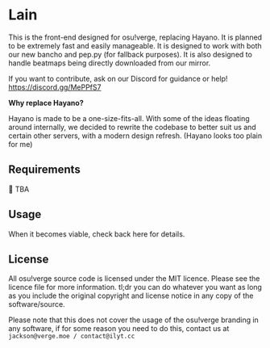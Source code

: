 # Lain

This is the front-end designed for osu!verge, replacing Hayano. It is planned to be extremely fast and easily manageable. 
It is designed to work with both our new bancho and pep.py (for fallback purposes). It is also designed to handle
beatmaps being directly downloaded from our mirror. 

If you want to contribute, ask on our Discord for guidance or help! https://discord.gg/MePPfS7

**Why replace Hayano?**

Hayano is made to be a one-size-fits-all. With some of the ideas floating around internally, we decided to rewrite the 
codebase to better suit us and certain other servers, with a modern design refresh. (Hayano looks too plain for me) 

## Requirements

:dancer: TBA

## Usage
When it becomes viable, check back here for details.

## License

All osu!verge source code is licensed under the MIT licence. Please see the licence file for more information. tl;dr you can do whatever you want as long as you include the original copyright and license notice in any copy of the software/source.

Please note that this does not cover the usage of the osu!verge branding in any software, if for some reason you need to do this, contact us at `jackson@verge.moe / contact@ilyt.cc`
